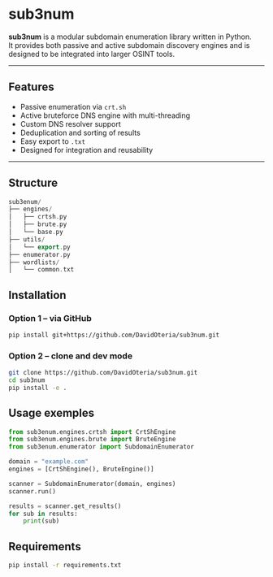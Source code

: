 # sub3num

**sub3num** is a modular subdomain enumeration library written in Python.  
It provides both passive and active subdomain discovery engines and is designed to be integrated into larger OSINT tools.

---

## Features

- Passive enumeration via `crt.sh`
- Active bruteforce DNS engine with multi-threading
- Custom DNS resolver support
- Deduplication and sorting of results
- Easy export to `.txt`
- Designed for integration and reusability

---

## Structure 
```cpp
sub3enum/
├── engines/
│   ├── crtsh.py
│   ├── brute.py
│   └── base.py
├── utils/
│   └── export.py
├── enumerator.py
├── wordlists/
│   └── common.txt
```

## Installation

### Option 1 – via GitHub

```bash
pip install git+https://github.com/DavidOteria/sub3num.git
```

### Option 2 – clone and dev mode 

```bash
git clone https://github.com/DavidOteria/sub3num.git
cd sub3num
pip install -e .
```

## Usage exemples 

```python
from sub3enum.engines.crtsh import CrtShEngine
from sub3enum.engines.brute import BruteEngine
from sub3enum.enumerator import SubdomainEnumerator

domain = "example.com"
engines = [CrtShEngine(), BruteEngine()]

scanner = SubdomainEnumerator(domain, engines)
scanner.run()

results = scanner.get_results()
for sub in results:
    print(sub)
```

## Requirements 

```bash 
pip install -r requirements.txt 
```


